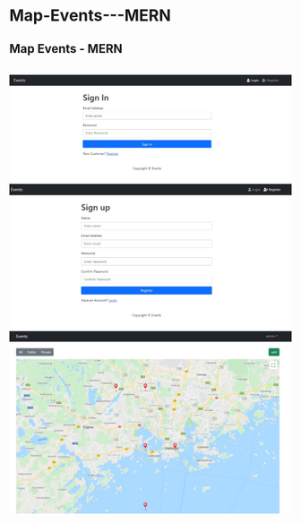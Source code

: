 # Map-Events---MERN
## Map Events - MERN

<br>
<img src="images/1.JPG">
<br>
<img src="images/2.JPG">
<br>
<img src="images/3.JPG">
